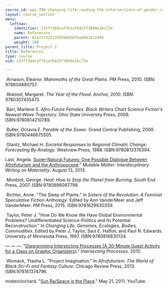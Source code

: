 ```yaml
---
course_id: wgs-700-changing-life-reading-the-intersections-of-gender-race-biology-and-literature-spring-2017
layout: course_section
menu:
  leftnav:
    identifier: 233ff384caf7b1af6425f3098e1bc73e
    name: References
    parent: 61a72732213595b0b56fbadd63e12490
    weight: 140
parent_title: Project 2
title: References
type: course
uid: 233ff384caf7b1af6425f3098e1bc73e

---
```


 Arnason, Eleanor. _Mammoths of the Great Plains._ PM Press, 2010. ISBN: 978604860757.

 Atwood, Margaret. _The Year of the Flood._ Anchor, 2010. ISBN: 9780307455475.

 Barr, Marlene S. _Afro-Future Females: Black Writers Chart Science Fiction's Newest-Wave Trajectory._ Ohio State University Press, 2008. ISBN:9780814210789.

 Butler, Octavia E. _Parable of the Sower._ Grand Central Publishing, 2000. ISBN:9780446675505.

 Glantz, Michael H. _Societal Responses to Regional Climatic Change: Forecasting By Analogy._ Westview Press, 1988. ISBN:9780813376394.

Last, Angela. [Super-Natural Futures: One Possible Dialogue Between Afrofuturism and the Anthropocene](https://mutablematter.wordpress.com/2013/08/13/super-natural-futures-one-possible-dialogue-between-afrofuturism-and-the-anthropocene/)." _Mutable Matter: Interdiscplinary Writing on Materiality_. August 13, 2013. 

 Monbiot, George. _Heat: How to Stop the Planet from Burning._ South End Press, 2007. ISBN:9780896087798.

 Richter, Anne. "The Sleep of Plants." In _Sisters of the Revolution: A Feminist Speculative Fiction Anthology_. Edited by Ann VanderMeer and Jeff VanderMeer. PM Press, 2015. ISBN:9781629630359.

 Taylor, Peter J. "How Do We Know We Have Global Environmental Problems? Undifferentiated Science-Politics and Its Potential Reconstruction." In _Changing Life: Genomes, Ecologies, Bodies, Commodities_. Edited by Peter J. Taylor, Saul E. Halfon, and Paul N. Edwards. University of Minnesota Press, 1997. ISBN:9780816630134.

— — —. "[Diagramming Intersecting Processes (A 30-Minute Guest Activity for a Class on Graphic Organizers)](https://pjt111.wordpress.com/2014/04/22/diagramming-intersecting-processes-a-30-minute-guest-activity-for-a-class-on-graphic-organizers/)." _Intersecting Processes_. 2010.

 Womack, Ytasha L. "Project Imagination." In _Afrofuturism: The World of Black Sci-Fi and Fantasy Culture_. Chicago Review Press, 2013. ISBN:978161374796.

misterclochard. "[Sun Ra/Space is the Place](https://www.youtube.com/watch?v=dokLwszdUgY)." May 21, 2011. YouTube.